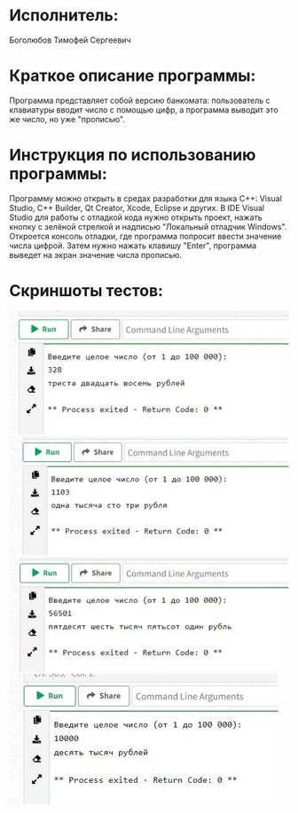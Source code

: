 # Исполнитель:
Боголюбов Тимофей Сергеевич

# Краткое описание программы:
Программа представляет собой версию банкомата: пользователь с клавиатуры вводит число с помощью цифр, а программа выводит это же число, но уже "прописью". 

# Инструкция по использованию программы:
Программу можно открыть в средах разработки для языка С++: Visual Studio, C++ Builder, Qt Creator, Xcode, Eclipse и других. В IDE Visual Studio для работы с отладкой кода нужно открыть проект, нажать кнопку с зелёной стрелкой и надписью "Локальный отладчик Windows". Откроется консоль отладки, где программа попросит ввести значение числа цифрой. Затем нужно нажать клавишу "Enter", программа выведет на экран значение числа прописью. 

# Скриншоты тестов:

![Alt-текст](https://github.com/tbogolyubov/Laboratory-work-4/blob/main/%D1%82%D0%B5%D1%81%D1%824.png)
![Alt-текст](https://github.com/tbogolyubov/Laboratory-work-4/blob/main/%D1%82%D0%B5%D1%81%D1%821.jpg)
![Alt-текст](https://github.com/tbogolyubov/Laboratory-work-4/blob/main/%D1%82%D0%B5%D1%81%D1%822.jpg)
![Alt-текст](https://github.com/tbogolyubov/Laboratory-work-4/blob/main/%D1%82%D0%B5%D1%81%D1%823.jpg)
